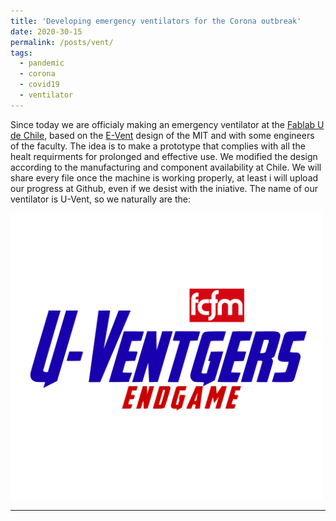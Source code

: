 ```yaml
---
title: 'Developing emergency ventilators for the Corona outbreak'
date: 2020-30-15
permalink: /posts/vent/
tags:
  - pandemic
  - corona
  - covid19
  - ventilator
---
```


Since today we are officialy making an emergency ventilator at the [Fablab U de Chile](www.fablab.uchile.cl), based on the [E-Vent](https://e-vent.mit.edu/) design of the MIT and with some engineers of the faculty. The idea is to make a prototype that complies with all the healt requirments for prolonged and effective use. We modified the design according to the manufacturing and component availability at Chile. We will share every file once the machine is working properly, at least i will upload our progress at Github, even if we desist with the iniative. The name of our ventilator is U-Vent, so we naturally are the:

<img src="/images/g2911.png" width="500">

------